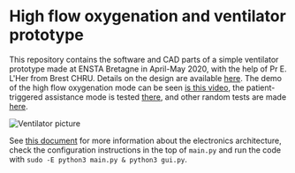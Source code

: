 # High flow oxygenation and ventilator prototype

This repository contains the software and CAD parts of a simple ventilator prototype made at ENSTA Bretagne in April-May 2020, with the help of Pr E. L'Her from Brest CHRU. Details on the design are available [here](https://www.ensta-bretagne.fr/lebars/Share/ventilator_prototype.pdf). The demo of the high flow oxygenation mode can be seen [is this video](https://youtu.be/vLqbTjcoQs8), the patient-triggered assistance mode is tested [there](https://youtu.be/5zMtCWrAtUk), and other random tests are made [here](https://youtu.be/ZAll08g8yRg).

![Ventilator picture](https://www.ensta-bretagne.fr/lebars/Share/ventilator.jpg)

See [this document](https://www.ensta-bretagne.fr/lebars/Share/ventilator_devices.pdf) for more information about the electronics architecture, check the configuration instructions in the top of `main.py` and run the code with `sudo -E python3 main.py & python3 gui.py`.
